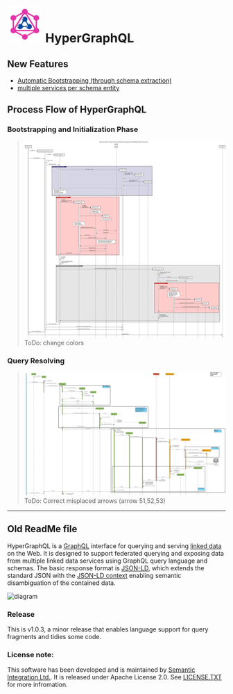 ![HyperGraphQL](docs/HyperGraphQL.png)  HyperGraphQL
======

## New Features
- [Automatic Bootstrapping (through schema extraction)](./docs/bootstrapping.md)
- [multiple services per schema entity](./docs/multiple_service_feature.md)

## Process Flow of HyperGraphQL
### Bootstrapping and Initialization Phase
>![bootstrapping sequence diagram](./docs/figures/bootstrapping_sequence_diagram.svg)
>ToDo: change colors

### Query Resolving
>![bootstrapping sequence diagram](./docs/figures/multiple_service_feature_modifications.svg)
>ToDo: Correct misplaced arrows (arrow 51,52,53)

----------

## Old ReadMe file
HyperGraphQL is a [GraphQL](http://graphql.org) interface for querying and serving [linked data](https://www.w3.org/standards/semanticweb/data) on the Web. It is designed to support federated querying and exposing data from multiple linked data services using GraphQL query language and schemas. The basic response format is [JSON-LD](https://json-ld.org), which extends the standard JSON with the [JSON-LD context](https://json-ld.org/spec/latest/json-ld-api-best-practices/#dfn-json-ld-context) enabling semantic disambiguation of the contained data.

<img src="https://www.hypergraphql.org/sources/front-diagram.svg" alt="diagram">

### Release
This is v1.0.3, a minor release that enables language support for query fragments and tidies some code.
### License note:
 This software has been developed and is maintained by [Semantic Integration Ltd.](http://semanticintegration.co.uk). It
          is released under Apache License 2.0. See [LICENSE.TXT](https://github.com/semantic-integration/hypergraphql/blob/master/LICENSE.TXT) for more infromation.
